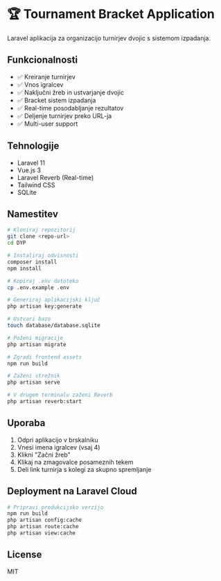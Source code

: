 # 🏆 Tournament Bracket Application

Laravel aplikacija za organizacijo turnirjev dvojic s sistemom izpadanja.

## Funkcionalnosti

- ✅ Kreiranje turnirjev
- ✅ Vnos igralcev
- ✅ Naključni žreb in ustvarjanje dvojic
- ✅ Bracket sistem izpadanja
- ✅ Real-time posodabljanje rezultatov
- ✅ Deljenje turnirjev preko URL-ja
- ✅ Multi-user support

## Tehnologije

- Laravel 11
- Vue.js 3
- Laravel Reverb (Real-time)
- Tailwind CSS
- SQLite

## Namestitev

```bash
# Kloniraj repozitorij
git clone <repo-url>
cd DYP

# Instaliraj odvisnosti
composer install
npm install

# Kopiraj .env datoteko
cp .env.example .env

# Generiraj aplikacijski ključ
php artisan key:generate

# Ustvari bazo
touch database/database.sqlite

# Poženi migracije
php artisan migrate

# Zgradi frontend assets
npm run build

# Zaženi strežnik
php artisan serve

# V drugem terminalu zaženi Reverb
php artisan reverb:start
```

## Uporaba

1. Odpri aplikacijo v brskalniku
2. Vnesi imena igralcev (vsaj 4)
3. Klikni "Začni žreb"
4. Klikaj na zmagovalce posameznih tekem
5. Deli link turnirja s kolegi za skupno spremljanje

## Deployment na Laravel Cloud

```bash
# Pripravi produkcijsko verzijo
npm run build
php artisan config:cache
php artisan route:cache
php artisan view:cache
```

## License

MIT
